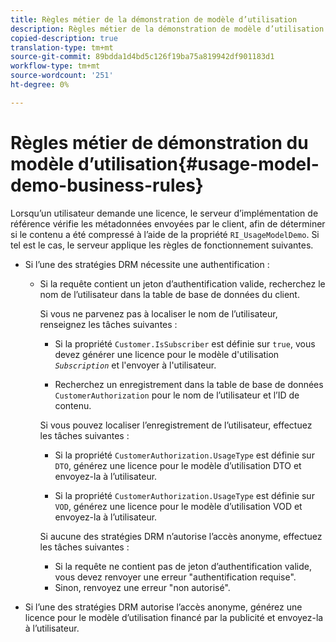```yaml
---
title: Règles métier de la démonstration de modèle d’utilisation
description: Règles métier de la démonstration de modèle d’utilisation
copied-description: true
translation-type: tm+mt
source-git-commit: 89bdda1d4bd5c126f19ba75a819942df901183d1
workflow-type: tm+mt
source-wordcount: '251'
ht-degree: 0%

---
```



# Règles métier de démonstration du modèle d’utilisation{#usage-model-demo-business-rules}

Lorsqu’un utilisateur demande une licence, le serveur d’implémentation de référence vérifie les métadonnées envoyées par le client, afin de déterminer si le contenu a été compressé à l’aide de la propriété `RI_UsageModelDemo`. Si tel est le cas, le serveur applique les règles de fonctionnement suivantes.

* Si l’une des stratégies DRM nécessite une authentification :

   * Si la requête contient un jeton d’authentification valide, recherchez le nom de l’utilisateur dans la table de base de données du client.

      Si vous ne parvenez pas à localiser le nom de l’utilisateur, renseignez les tâches suivantes :

      * Si la propriété `Customer.IsSubscriber` est définie sur `true`, vous devez générer une licence pour le modèle d&#39;utilisation *`Subscription`* et l&#39;envoyer à l&#39;utilisateur.

      * Recherchez un enregistrement dans la table de base de données `CustomerAuthorization` pour le nom de l’utilisateur et l’ID de contenu.

      Si vous pouvez localiser l’enregistrement de l’utilisateur, effectuez les tâches suivantes :

      * Si la propriété `CustomerAuthorization.UsageType` est définie sur `DTO`, générez une licence pour le modèle d’utilisation DTO et envoyez-la à l’utilisateur.

      * Si la propriété `CustomerAuthorization.UsageType` est définie sur `VOD`, générez une licence pour le modèle d’utilisation VOD et envoyez-la à l’utilisateur.

      Si aucune des stratégies DRM n’autorise l’accès anonyme, effectuez les tâches suivantes :

      * Si la requête ne contient pas de jeton d’authentification valide, vous devez renvoyer une erreur &quot;authentification requise&quot;.
      * Sinon, renvoyez une erreur &quot;non autorisé&quot;.



* Si l’une des stratégies DRM autorise l’accès anonyme, générez une licence pour le modèle d’utilisation financé par la publicité et envoyez-la à l’utilisateur.

